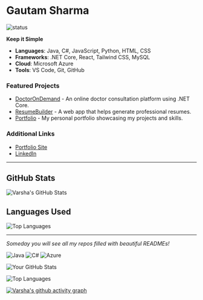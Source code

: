 # Gautam Sharma

![status](https://img.shields.io/badge/Status-Coding%20in%20Progress-brightgreen)

**Keep it Simple**

- **Languages**: Java, C#, JavaScript, Python, HTML, CSS
- **Frameworks**: .NET Core, React, Tailwind CSS, MySQL
- **Cloud**: Microsoft Azure
- **Tools**: VS Code, Git, GitHub

### Featured Projects
- [DoctorOnDemand](https://github.com/VarshaDubey/DoctorOnDemand) - An online doctor consultation platform using .NET Core.
- [ResumeBuilder](https://github.com/VarshaDubey/ResumeBuilder) - A web app that helps generate professional resumes.
- [Portfolio](https://github.com/VarshaDubey/Portfolio) - My personal portfolio showcasing my projects and skills.

### Additional Links
- [Portfolio Site](https://VarshaDubey.github.io)
- [LinkedIn](https://www.linkedin.com/in/VarshaDubey)

---

## GitHub Stats
![Varsha's GitHub Stats](https://github-readme-stats.vercel.app/api?username=VarshaDubey&show_icons=true&theme=radical)

## Languages Used
![Top Languages](https://github-readme-stats.vercel.app/api/top-langs/?username=VarshaDubey&layout=compact&theme=radical)

---

_Someday you will see all my repos filled with beautiful READMEs!_

![Java](https://img.shields.io/badge/Java-007396?style=for-the-badge&logo=java&logoColor=white)
![C#](https://img.shields.io/badge/C%23-239120?style=for-the-badge&logo=c-sharp&logoColor=white)
![Azure](https://img.shields.io/badge/Microsoft_Azure-0089D6?style=for-the-badge&logo=microsoft-azure&logoColor=white)

![Your GitHub Stats](https://github-readme-stats.vercel.app/api?username=VarshaDubey&show_icons=true&theme=radical)

![Top Languages](https://github-readme-stats.vercel.app/api/top-langs/?username=VarshaDubey&layout=compact&theme=radical)

[![Varsha's github activity graph](https://activity-graph.herokuapp.com/graph?username=VarshaDubey&theme=dracula)](https://github.com/VarshaDubey)


<!--
**GautamSharma003/GautamSharma003** is a ✨ _special_ ✨ repository because its `README.md` (this file) appears on your GitHub profile.

Here are some ideas to get you started:

- 🔭 I’m currently working on ...
- 🌱 I’m currently learning ...
- 👯 I’m looking to collaborate on ...
- 🤔 I’m looking for help with ...
- 💬 Ask me about ...
- 📫 How to reach me: ...
- 😄 Pronouns: ...
- ⚡ Fun fact: ...
-->
